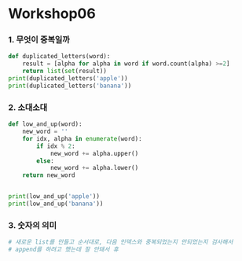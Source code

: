 # Workshop06



### 1.  무엇이 중복일까

```python
def duplicated_letters(word):
    result = [alpha for alpha in word if word.count(alpha) >=2]
    return list(set(result))
print(duplicated_letters('apple'))
print(duplicated_letters('banana'))
```



### 2. 소대소대 

```python
def low_and_up(word):
    new_word = ''
    for idx, alpha in enumerate(word):
        if idx % 2:
            new_word += alpha.upper()
        else:
            new_word += alpha.lower()
    return new_word


print(low_and_up('apple'))
print(low_and_up('banana'))
```



### 3. 숫자의 의미

```python
# 새로운 list를 만들고 순서대로, 다음 인덱스와 중복되었는지 안되었는지 검사해서
# append를 하려고 했는데 잘 안돼서 휴
```

